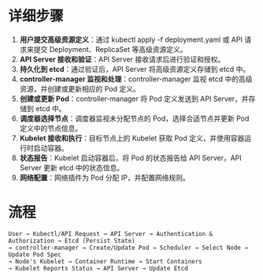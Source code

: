 # 详细步骤
1. **用户提交高级资源定义**：通过 kubectl apply -f deployment.yaml 或 API 请求来提交 Deployment、ReplicaSet 等高级资源定义。
2. **API Server 接收和验证**：API Server 接收请求后进行验证和授权。
3. **持久化到 etcd**：通过验证后，API Server 将高级资源定义存储到 etcd 中。
4. **controller-manager 监视和处理**：controller-manager 监视 etcd 中的高级资源，并创建或更新相应的 Pod 定义。
5. **创建或更新 Pod**：controller-manager 将 Pod 定义发送到 API Server，并存储到 etcd 中。
6. **调度器选择节点**：调度器监视未分配节点的 Pod，选择合适节点并更新 Pod 定义中的节点信息。
7. **Kubelet 接收和执行**：目标节点上的 Kubelet 获取 Pod 定义，并使用容器运行时启动容器。
8. **状态报告**：Kubelet 启动容器后，将 Pod 的状态报告给 API Server，API Server 更新 etcd 中的状态信息。
9. **网络配置**：网络插件为 Pod 分配 IP，并配置网络规则。
# 流程
```
User → Kubectl/API Request → API Server → Authentication & Authorization → Etcd (Persist State) 
→ controller-manager → Create/Update Pod → Scheduler → Select Node → Update Pod Spec 
→ Node's Kubelet → Container Runtime → Start Containers 
→ Kubelet Reports Status → API Server → Update Etcd
```